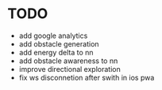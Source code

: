 # TODO
- add google analytics
- add obstacle generation
- add energy delta to nn
- add obstacle awareness to nn
- improve directional exploration
- fix ws disconnetion after swith in ios pwa